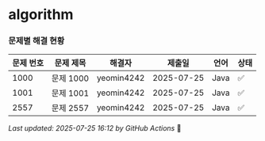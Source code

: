 # algorithm

### 문제별 해결 현황

| 문제 번호 | 문제 제목 | 해결자 | 제출일 | 언어 | 상태 |
|----------|----------|--------|--------|------|------|
| 1000 | 문제 1000 | yeomin4242 | 2025-07-25 | Java | ✅ |
| 1001 | 문제 1001 | yeomin4242 | 2025-07-25 | Java | ✅ |
| 2557 | 문제 2557 | yeomin4242 | 2025-07-25 | Java | ✅ |---
*Last updated: 2025-07-25 16:12 by GitHub Actions* 🤖
